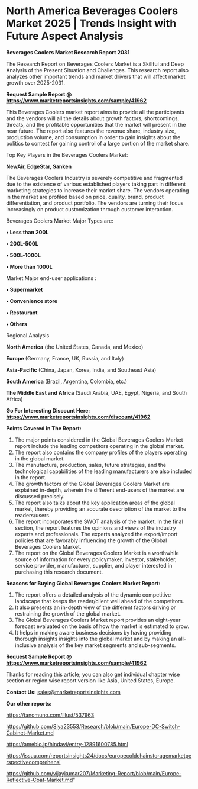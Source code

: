 # North America Beverages Coolers Market 2025 | Trends Insight with Future Aspect Analysis

<strong>Beverages Coolers Market Research Report 2031</strong>

The Research Report on Beverages Coolers Market is a Skillful and Deep Analysis of the Present Situation and Challenges. This research report also analyzes other important trends and market drivers that will affect market growth over 2025-2031.

<strong>Request Sample Report @ <a href=https://www.marketreportsinsights.com/sample/41962>https://www.marketreportsinsights.com/sample/41962</a></strong>

This Beverages Coolers market report aims to provide all the participants and the vendors will all the details about growth factors, shortcomings, threats, and the profitable opportunities that the market will present in the near future. The report also features the revenue share, industry size, production volume, and consumption in order to gain insights about the politics to contest for gaining control of a large portion of the market share.

Top Key Players in the Beverages Coolers Market:

<strong>NewAir, EdgeStar, Sanken</strong>

The Beverages Coolers Industry is severely competitive and fragmented due to the existence of various established players taking part in different marketing strategies to increase their market share. The vendors operating in the market are profiled based on price, quality, brand, product differentiation, and product portfolio. The vendors are turning their focus increasingly on product customization through customer interaction.

Beverages Coolers Market Major Types are:

<strong>•  Less than 200L

•  200L-500L

•  500L-1000L

•  More than 1000L</strong>

Market Major end-user applications :

<strong>•  Supermarket

•  Convenience store

•  Restaurant

•  Others</strong>

Regional Analysis

</u><strong><b>North America</b></strong> (the United States, Canada, and Mexico)

<strong><b>Europe </b></strong>(Germany, France, UK, Russia, and Italy)

<strong><b>Asia-Pacific</b></strong> (China, Japan, Korea, India, and Southeast Asia)

<strong><b>South America</b></strong> (Brazil, Argentina, Colombia, etc.)

<strong><b>The Middle East and Africa</b></strong> (Saudi Arabia, UAE, Egypt, Nigeria, and South Africa)

<strong>Go For Interesting Discount Here: <a href=https://www.marketreportsinsights.com/discount/41962>https://www.marketreportsinsights.com/discount/41962</a></strong>

<strong>Points Covered in The Report:</strong>
<ol>
  <li>The major points considered in the Global Beverages Coolers Market report include the leading competitors operating in the global market.</li>
  <li>The report also contains the company profiles of the players operating in the global market.</li>
  <li>The manufacture, production, sales, future strategies, and the technological capabilities of the leading manufacturers are also included in the report.</li>
  <li>The growth factors of the Global Beverages Coolers Market are explained in-depth, wherein the different end-users of the market are discussed precisely.</li>
  <li>The report also talks about the key application areas of the global market, thereby providing an accurate description of the market to the readers/users.</li>
  <li>The report incorporates the SWOT analysis of the market. In the final section, the report features the opinions and views of the industry experts and professionals. The experts analyzed the export/import policies that are favorably influencing the growth of the Global Beverages Coolers Market.</li>
  <li>The report on the Global Beverages Coolers Market is a worthwhile source of information for every policymaker, investor, stakeholder, service provider, manufacturer, supplier, and player interested in purchasing this research document.</li>
</ol>
<strong>Reasons for Buying Global Beverages Coolers Market Report:</strong>

<ol>
  <li>The report offers a detailed analysis of the dynamic competitive landscape that keeps the reader/client well ahead of the competitors.</li>
  <li>It also presents an in-depth view of the different factors driving or restraining the growth of the global market.</li>
  <li>The Global Beverages Coolers Market report provides an eight-year forecast evaluated on the basis of how the market is estimated to grow.</li>
  <li>It helps in making aware business decisions by having providing thorough insights insights into the global market and by making an all-inclusive analysis of the key market segments and sub-segments.</li>
</ol>
<strong>Request Sample Report @ <a href=https://www.marketreportsinsights.com/sample/41962>https://www.marketreportsinsights.com/sample/41962</a></strong>


Thanks for reading this article; you can also get individual chapter wise section or region wise report version like Asia, United States, Europe.

<strong>Contact Us:</strong>
sales@marketreportsinsights.com

<strong>Our other reports:</strong>

<a href=https://tanomuno.com/illust/537963>https://tanomuno.com/illust/537963</a>

<a href=https://github.com/Siya23553/Research/blob/main/Europe-DC-Switch-Cabinet-Market.md>https://github.com/Siya23553/Research/blob/main/Europe-DC-Switch-Cabinet-Market.md</a>

<a href=https://ameblo.jp/hindavi/entry-12891600785.html>https://ameblo.jp/hindavi/entry-12891600785.html</a>

<a href=https://issuu.com/reportsinsights24/docs/europecoldchainstoragemarketperspectivecomprehensi>https://issuu.com/reportsinsights24/docs/europecoldchainstoragemarketperspectivecomprehensi</a>

<a href=https://github.com/vijaykumar207/Marketing-Report/blob/main/Europe-Reflective-Coat-Market.md>https://github.com/vijaykumar207/Marketing-Report/blob/main/Europe-Reflective-Coat-Market.md</a>"
